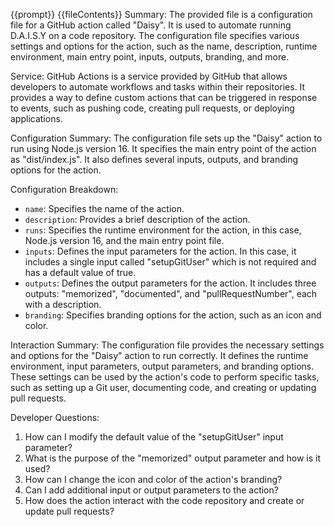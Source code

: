 {{prompt}}
{{fileContents}}
Summary:
The provided file is a configuration file for a GitHub action called "Daisy". It is used to automate running D.A.I.S.Y on a code repository. The configuration file specifies various settings and options for the action, such as the name, description, runtime environment, main entry point, inputs, outputs, branding, and more.

Service:
GitHub Actions is a service provided by GitHub that allows developers to automate workflows and tasks within their repositories. It provides a way to define custom actions that can be triggered in response to events, such as pushing code, creating pull requests, or deploying applications.

Configuration Summary:
The configuration file sets up the "Daisy" action to run using Node.js version 16. It specifies the main entry point of the action as "dist/index.js". It also defines several inputs, outputs, and branding options for the action.

Configuration Breakdown:
- `name`: Specifies the name of the action.
- `description`: Provides a brief description of the action.
- `runs`: Specifies the runtime environment for the action, in this case, Node.js version 16, and the main entry point file.
- `inputs`: Defines the input parameters for the action. In this case, it includes a single input called "setupGitUser" which is not required and has a default value of true.
- `outputs`: Defines the output parameters for the action. It includes three outputs: "memorized", "documented", and "pullRequestNumber", each with a description.
- `branding`: Specifies branding options for the action, such as an icon and color.

Interaction Summary:
The configuration file provides the necessary settings and options for the "Daisy" action to run correctly. It defines the runtime environment, input parameters, output parameters, and branding options. These settings can be used by the action's code to perform specific tasks, such as setting up a Git user, documenting code, and creating or updating pull requests.

Developer Questions:
1. How can I modify the default value of the "setupGitUser" input parameter?
2. What is the purpose of the "memorized" output parameter and how is it used?
3. How can I change the icon and color of the action's branding?
4. Can I add additional input or output parameters to the action?
5. How does the action interact with the code repository and create or update pull requests?